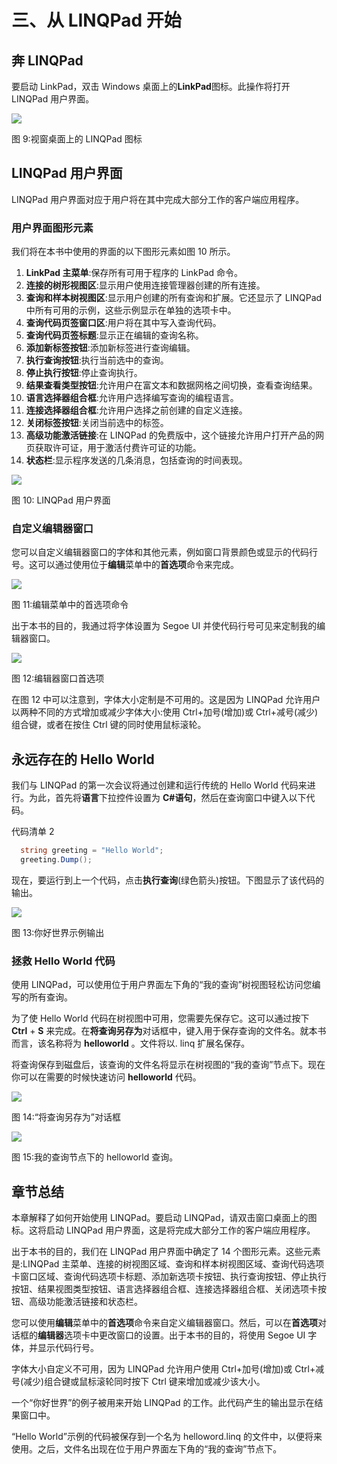 # 三、从 LINQPad 开始

## 奔 LINQPad

要启动 LinkPad，双击 Windows 桌面上的**LinkPad**图标。此操作将打开 LINQPad 用户界面。

![](img/image011.png)

图 9:视窗桌面上的 LINQPad 图标

## LINQPad 用户界面

LINQPad 用户界面对应于用户将在其中完成大部分工作的客户端应用程序。

### 用户界面图形元素

我们将在本书中使用的界面的以下图形元素如图 10 所示。

1.  **LinkPad 主菜单**:保存所有可用于程序的 LinkPad 命令。
2.  **连接的树形视图区**:显示用户使用连接管理器创建的所有连接。
3.  **查询和样本树视图区**:显示用户创建的所有查询和扩展。它还显示了 LINQPad 中所有可用的示例，这些示例显示在单独的选项卡中。
4.  **查询代码页签窗口区**:用户将在其中写入查询代码。
5.  **查询代码页签标题**:显示正在编辑的查询名称。
6.  **添加新标签按钮**:添加新标签进行查询编辑。
7.  **执行查询按钮**:执行当前选中的查询。
8.  **停止执行按钮**:停止查询执行。
9.  **结果查看类型按钮**:允许用户在富文本和数据网格之间切换，查看查询结果。
10.  **语言选择器组合框**:允许用户选择编写查询的编程语言。
11.  **连接选择器组合框**:允许用户选择之前创建的自定义连接。
12.  **关闭标签按钮**:关闭当前选中的标签。
13.  **高级功能激活链接**:在 LINQPad 的免费版中，这个链接允许用户打开产品的网页获取许可证，用于激活付费许可证的功能。
14.  **状态栏**:显示程序发送的几条消息，包括查询的时间表现。

![](img/image012.png)

图 10: LINQPad 用户界面

### 自定义编辑器窗口

您可以自定义编辑器窗口的字体和其他元素，例如窗口背景颜色或显示的代码行号。这可以通过使用位于**编辑**菜单中的**首选项**命令来完成。

![](img/image013.png)

图 11:编辑菜单中的首选项命令

出于本书的目的，我通过将字体设置为 Segoe UI 并使代码行号可见来定制我的编辑器窗口。

![](img/image014.png)

图 12:编辑器窗口首选项

在图 12 中可以注意到，字体大小定制是不可用的。这是因为 LINQPad 允许用户以两种不同的方式增加或减少字体大小:使用 Ctrl+加号(增加)或 Ctrl+减号(减少)组合键，或者在按住 Ctrl 键的同时使用鼠标滚轮。

## 永远存在的 Hello World

我们与 LINQPad 的第一次会议将通过创建和运行传统的 Hello World 代码来进行。为此，首先将**语言**下拉控件设置为 **C#语句**，然后在查询窗口中键入以下代码。

代码清单 2

```cs
  string greeting = "Hello World";
  greeting.Dump();

```

现在，要运行到上一个代码，点击**执行查询**(绿色箭头)按钮。下图显示了该代码的输出。

![](img/image015.png)

图 13:你好世界示例输出

### 拯救 Hello World 代码

使用 LINQPad，可以使用位于用户界面左下角的“我的查询”树视图轻松访问您编写的所有查询。

为了使 Hello World 代码在树视图中可用，您需要先保存它。这可以通过按下 **Ctrl** + **S** 来完成。在**将查询另存为**对话框中，键入用于保存查询的文件名。就本书而言，该名称将为 **helloworld** 。文件将以. linq 扩展名保存。

将查询保存到磁盘后，该查询的文件名将显示在树视图的“我的查询”节点下。现在你可以在需要的时候快速访问 **helloworld** 代码。

![](img/image016.png)

图 14:“将查询另存为”对话框

![](img/image017.png)

图 15:我的查询节点下的 helloworld 查询。

## 章节总结

本章解释了如何开始使用 LINQPad。要启动 LINQPad，请双击窗口桌面上的图标。这将启动 LINQPad 用户界面，这是将完成大部分工作的客户端应用程序。

出于本书的目的，我们在 LINQPad 用户界面中确定了 14 个图形元素。这些元素是:LINQPad 主菜单、连接的树视图区域、查询和样本树视图区域、查询代码选项卡窗口区域、查询代码选项卡标题、添加新选项卡按钮、执行查询按钮、停止执行按钮、结果视图类型按钮、语言选择器组合框、连接选择器组合框、关闭选项卡按钮、高级功能激活链接和状态栏。

您可以使用**编辑**菜单中的**首选项**命令来自定义编辑器窗口。然后，可以在**首选项**对话框的**编辑器**选项卡中更改窗口的设置。出于本书的目的，将使用 Segoe UI 字体，并显示代码行号。

字体大小自定义不可用，因为 LINQPad 允许用户使用 Ctrl+加号(增加)或 Ctrl+减号(减少)组合键或鼠标滚轮同时按下 Ctrl 键来增加或减少该大小。

一个“你好世界”的例子被用来开始 LINQPad 的工作。此代码产生的输出显示在结果窗口中。

“Hello World”示例的代码被保存到一个名为 helloword.linq 的文件中，以便将来使用。之后，文件名出现在位于用户界面左下角的“我的查询”节点下。